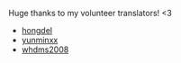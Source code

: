 ﻿Huge thanks to my volunteer translators! <3

- [hongdel](https://next.nexusmods.com/profile/hongdel)
- [yunminxx](https://next.nexusmods.com/profile/yunminxx)
- [whdms2008](https://forums.nexusmods.com/profile/193949342-whdms2008/)